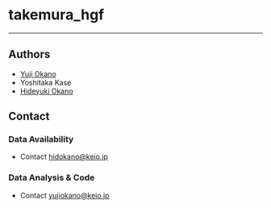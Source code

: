 # takemura_hgf
---
## Authors
- [Yuji Okano](mailto:yuijokano@keio.jp)
- Yoshitaka Kase
- [Hideyuki Okano](mailto:hidokano@keio.jp)

## Contact
### Data Availability
- Contact [hidokano@keio.jp](mailto:hidokano@keio.jp)
### Data Analysis & Code
- Contact [yujiokano@keio.jp](mailto:yujiokano@keio.jp)
